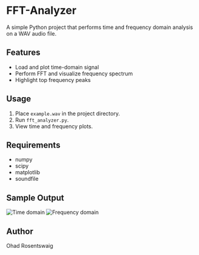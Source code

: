 # FFT-Analyzer
A simple Python project that performs time and frequency domain analysis on a WAV audio file.

## Features
- Load and plot time-domain signal
- Perform FFT and visualize frequency spectrum
- Highlight top frequency peaks

## Usage
1. Place `example.wav` in the project directory.
2. Run `fft_analyzer.py`.
3. View time and frequency plots.

## Requirements
- numpy
- scipy
- matplotlib
- soundfile

## Sample Output
![Time domain](./time_plot.png)
![Frequency domain](./fft_plot.png)

## Author
Ohad Rosentswaig
